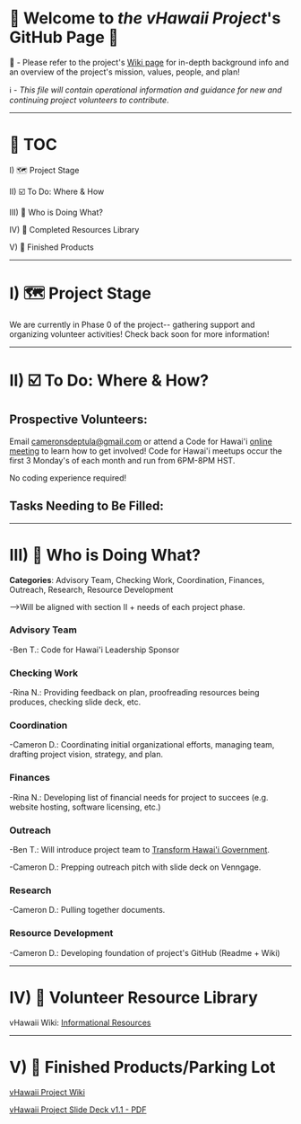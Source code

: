 # 🤙 Welcome to *the vHawaii Project*'s GitHub Page 🌺

👀 - Please refer to the project's [Wiki page](https://github.com/CodeforHawaii/discovery_vHawaiiProject_Pol.is/wiki) for in-depth background info and an overview of the project's mission, values, people, and plan!

ℹ️ - *This file will contain operational information and guidance for new and continuing project volunteers to contribute*. 

***

# 📌 TOC

I) 🗺️ Project Stage

II) ☑️ To Do: Where & How

III) 📔 Who is Doing What?

IV) 🧰 Completed Resources Library

V) 🏁 Finished Products

***

# I) 🗺️ Project Stage

We are currently in Phase 0 of the project-- gathering support and organizing volunteer activities! Check back soon for more information!

***

# II) ☑️ To Do: Where & How?

## **Prospective Volunteers**: 

Email cameronsdeptula@gmail.com or attend a Code for Hawai'i [online meeting](https://www.meetup.com/Code-for-Hawaii/) to learn how to get involved! Code for Hawai'i meetups occur the first 3 Monday's of each month and run from 6PM-8PM HST. 

No coding experience required!

## Tasks Needing to Be Filled:

***

# III) 📔 Who is Doing What?

**Categories**: Advisory Team, Checking Work, Coordination, Finances, Outreach, Research, Resource Development

-->Will be aligned with section II + needs of each project phase.

### **Advisory Team**

-Ben T.: Code for Hawai'i Leadership Sponsor

### **Checking Work**

-Rina N.: Providing feedback on plan, proofreading resources being produces, checking slide deck, etc.

### **Coordination**

-Cameron D.: Coordinating initial organizational efforts, managing team, drafting project vision, strategy, and plan. 

### **Finances**

-Rina N.: Developing list of financial needs for project to succees (e.g. website hosting, software licensing, etc.)

### **Outreach** 

 -Ben T.: Will introduce project team to [Transform Hawai'i Government](https://www.transformhawaiigov.org/). 

 -Cameron D.: Prepping outreach pitch with slide deck on Venngage.

### **Research**

-Cameron D.: Pulling together documents.

### **Resource Development**

-Cameron D.: Developing foundation of project's GitHub (Readme + Wiki)

***

# IV) 🧰 Volunteer Resource Library

vHawaii Wiki: [Informational Resources](https://github.com/CodeforHawaii/discovery_vHawaiiProject_Pol.is/wiki/Information-Resources)

***

# V) 🏁 Finished Products/Parking Lot

[vHawaii Project Wiki](https://github.com/CodeforHawaii/discovery_vHawaiiProject_Pol.is/wiki) 

[vHawaii Project Slide Deck v1.1 - PDF](https://drive.google.com/file/d/1Jb1lZKnHYh3CeCvugw4fcMUMXhkC4nC0/view?usp=sharing) 
